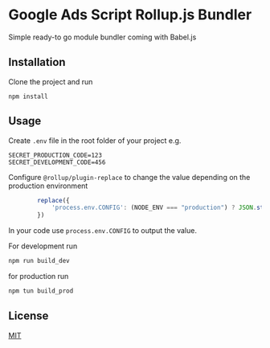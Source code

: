 # Google Ads Script Rollup.js Bundler

Simple ready-to go module bundler coming with Babel.js

## Installation
Clone the project and run
```
npm install
```
## Usage


Create `.env` file in the root folder of your project e.g.

```
SECRET_PRODUCTION_CODE=123
SECRET_DEVELOPMENT_CODE=456
```
Configure `@rollup/plugin-replace` to change the value depending on the production environment

```javascript
        replace({
            'process.env.CONFIG': (NODE_ENV === "production") ? JSON.stringify(process.env.SECRET_PRODUCTION_CODE) : JSON.stringify(process.env.SECRET_DEVELOPMENT_CODE),
        })
``` 
In your code use `process.env.CONFIG` to output the value.

For development run 
```bash
npm run build_dev
```
for production run
```bash
npm tun build_prod
```
## License
[MIT](https://choosealicense.com/licenses/mit/)